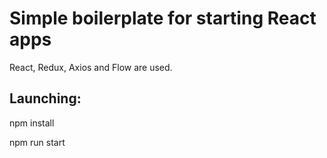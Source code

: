   # Simple boilerplate for starting React apps

  React, Redux, Axios and Flow are used.

  ## Launching:

  npm install
  
  npm run start
